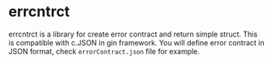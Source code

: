# errcntrct


errcntrct is a library for create error contract and return simple struct. This is compatible with c.JSON in gin framework. You will define error contract in JSON format, check `errorContract.json` file for example.


